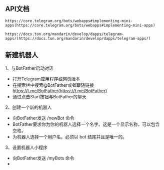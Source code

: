 ## API文档
    https://core.telegram.org/bots/webapps#implementing-mini-apps(https://core.telegram.org/bots/webapps#implementing-mini-apps)

    https://docs.ton.org/mandarin/develop/dapps/telegram-apps/(https://docs.ton.org/mandarin/develop/dapps/telegram-apps/)

## 新建机器人
1、与BotFather启动对话
- 打开Telegram应用程序或网页版本
- 在搜索栏中搜索@BotFather或者跟随链接 https://t.me/BotFather(https://t.me/BotFather)
- 通过点击Start按钮与BotFather的聊天

2、创建一个新的机器人
- 向BotFather发送 /newBot 命令
- BotFather要求你为你的机器人选择一个名字。这是一个显示名称，可以包含空格。
- 为机器人选择一个用户名。必须以 bot 结尾并且是唯一的。

3、设置机器人小程序
- 向BotFather发送 /myBots 命令
- 
